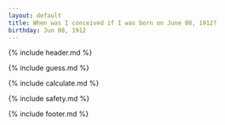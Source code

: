 ```yaml
---
layout: default
title: When was I conceived if I was born on June 08, 1912?
birthday: Jun 08, 1912
---
```


{% include header.md %}

{% include guess.md %}

{% include calculate.md %}

{% include safety.md %}

{% include footer.md %}




